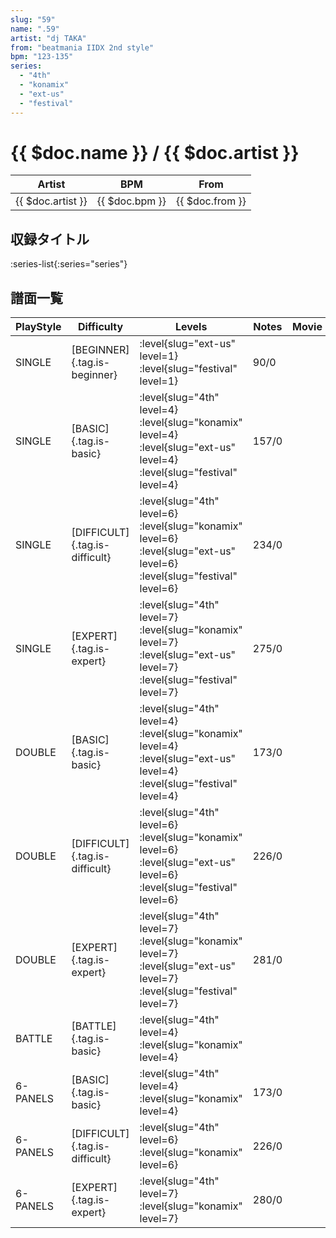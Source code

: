 ```yaml
---
slug: "59"
name: ".59"
artist: "dj TAKA"
from: "beatmania IIDX 2nd style"
bpm: "123-135"
series:
  - "4th"
  - "konamix"
  - "ext-us"
  - "festival"
---
```


# {{ $doc.name }} / {{ $doc.artist }}

|Artist|BPM|From|
|------|---|----|
|{{ $doc.artist }}|{{ $doc.bpm }}|{{ $doc.from }}|

## 収録タイトル

:series-list{:series="series"}

## 譜面一覧

|PlayStyle|Difficulty|Levels|Notes|Movie|
|---------|----------|------|-----|-----|
|SINGLE|[BEGINNER]{.tag.is-beginner}|:level{slug="ext-us" level=1} :level{slug="festival" level=1}|90/0||
|SINGLE|[BASIC]{.tag.is-basic}|:level{slug="4th" level=4} :level{slug="konamix" level=4} :level{slug="ext-us" level=4} :level{slug="festival" level=4}|157/0||
|SINGLE|[DIFFICULT]{.tag.is-difficult}|:level{slug="4th" level=6} :level{slug="konamix" level=6} :level{slug="ext-us" level=6} :level{slug="festival" level=6}|234/0||
|SINGLE|[EXPERT]{.tag.is-expert}|:level{slug="4th" level=7} :level{slug="konamix" level=7} :level{slug="ext-us" level=7} :level{slug="festival" level=7}|275/0||
|DOUBLE|[BASIC]{.tag.is-basic}|:level{slug="4th" level=4} :level{slug="konamix" level=4} :level{slug="ext-us" level=4} :level{slug="festival" level=4}|173/0||
|DOUBLE|[DIFFICULT]{.tag.is-difficult}|:level{slug="4th" level=6} :level{slug="konamix" level=6} :level{slug="ext-us" level=6} :level{slug="festival" level=6}|226/0||
|DOUBLE|[EXPERT]{.tag.is-expert}|:level{slug="4th" level=7} :level{slug="konamix" level=7} :level{slug="ext-us" level=7} :level{slug="festival" level=7}|281/0||
|BATTLE|[BATTLE]{.tag.is-basic}|:level{slug="4th" level=4} :level{slug="konamix" level=4}|||
|6-PANELS|[BASIC]{.tag.is-basic}|:level{slug="4th" level=4} :level{slug="konamix" level=4}|173/0||
|6-PANELS|[DIFFICULT]{.tag.is-difficult}|:level{slug="4th" level=6} :level{slug="konamix" level=6}|226/0||
|6-PANELS|[EXPERT]{.tag.is-expert}|:level{slug="4th" level=7} :level{slug="konamix" level=7}|280/0||
